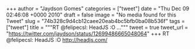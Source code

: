 
+++
author = "Jaydson Gomes"
categories = ["tweet"]
date = "Thu Dec 09 02:46:08 +0000 2010"
draft = false
image = "No media found for this Tweet"
slug = "74b328c9d4cb12caee20eab4bc5bfb0ba08b536f"
tags = ["tweet"]
title = """RT @felipecsl: HeadJS :O ..."""
tweet = true
tweet_url = "https://twitter.com/jaydson/status/12699486665048064"
+++
RT @felipecsl: HeadJS :O http://headjs.com/
